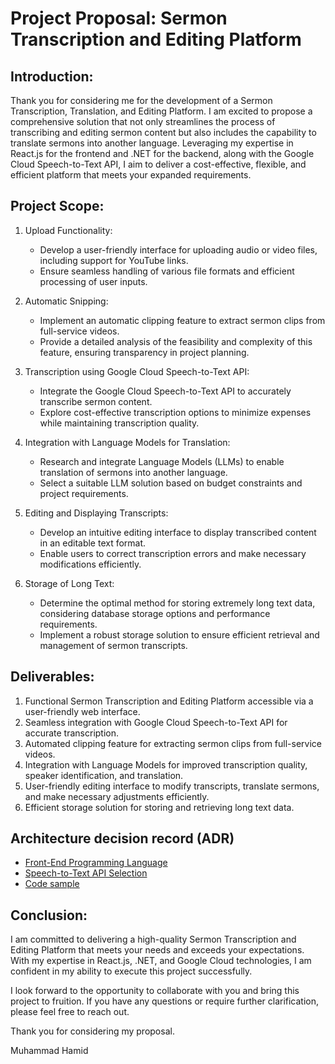 # Project Proposal: Sermon Transcription and Editing Platform

## Introduction:
Thank you for considering me for the development of a Sermon Transcription, Translation, and Editing Platform. I am excited to propose a comprehensive solution that not only streamlines the process of transcribing and editing sermon content but also includes the capability to translate sermons into another language. Leveraging my expertise in React.js for the frontend and .NET for the backend, along with the Google Cloud Speech-to-Text API, I aim to deliver a cost-effective, flexible, and efficient platform that meets your expanded requirements.

## Project Scope:
1. Upload Functionality:
   - Develop a user-friendly interface for uploading audio or video files, including support for YouTube links.
   - Ensure seamless handling of various file formats and efficient processing of user inputs.

2. Automatic Snipping:
   - Implement an automatic clipping feature to extract sermon clips from full-service videos.
   - Provide a detailed analysis of the feasibility and complexity of this feature, ensuring transparency in project planning.

3. Transcription using Google Cloud Speech-to-Text API:
   - Integrate the Google Cloud Speech-to-Text API to accurately transcribe sermon content.
   - Explore cost-effective transcription options to minimize expenses while maintaining transcription quality.

4. Integration with Language Models for Translation:
   - Research and integrate Language Models (LLMs) to enable translation of sermons into another language.
   - Select a suitable LLM solution based on budget constraints and project requirements.

5. Editing and Displaying Transcripts:
   - Develop an intuitive editing interface to display transcribed content in an editable text format.
   - Enable users to correct transcription errors and make necessary modifications efficiently.

6. Storage of Long Text:
   - Determine the optimal method for storing extremely long text data, considering database storage options and performance requirements.
   - Implement a robust storage solution to ensure efficient retrieval and management of sermon transcripts.

## Deliverables:
1. Functional Sermon Transcription and Editing Platform accessible via a user-friendly web interface.
2. Seamless integration with Google Cloud Speech-to-Text API for accurate transcription.
3. Automated clipping feature for extracting sermon clips from full-service videos.
4. Integration with Language Models for improved transcription quality, speaker identification, and translation.
5. User-friendly editing interface to modify transcripts, translate sermons, and make necessary adjustments efficiently.
6. Efficient storage solution for storing and retrieving long text data.

## Architecture decision record (ADR)
  - [Front-End Programming Language](https://github.com/mughalhamid/speech-to-text-api/blob/main/Front-End%20Programming%20Language%20Selection.md)
  - [Speech-to-Text API Selection](https://github.com/mughalhamid/speech-to-text-api/blob/main/Speech-to-Text%20API%20Selection.md)
  - [Code sample](https://github.com/mughalhamid/speech-to-text-api/blob/main/program.cs)

## Conclusion:
I am committed to delivering a high-quality Sermon Transcription and Editing Platform that meets your needs and exceeds your expectations. With my expertise in React.js, .NET, and Google Cloud technologies, I am confident in my ability to execute this project successfully.

I look forward to the opportunity to collaborate with you and bring this project to fruition. If you have any questions or require further clarification, please feel free to reach out.

Thank you for considering my proposal.

Muhammad Hamid

